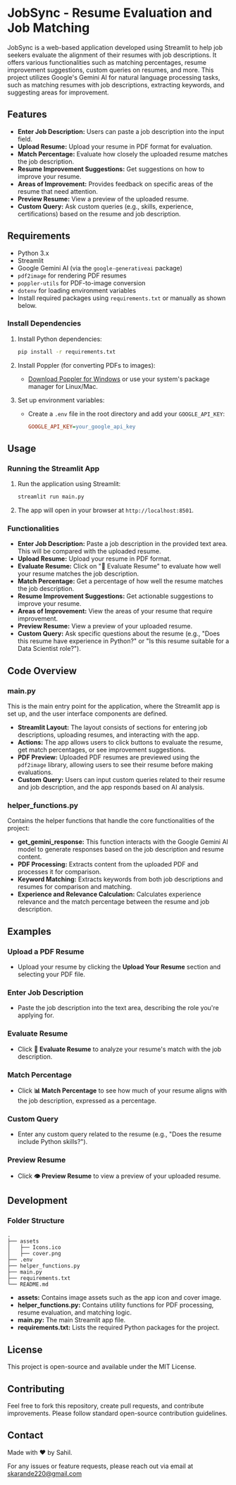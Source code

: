 # JobSync - Resume Evaluation and Job Matching

JobSync is a web-based application developed using Streamlit to help job seekers evaluate the alignment of their resumes with job descriptions. It offers various functionalities such as matching percentages, resume improvement suggestions, custom queries on resumes, and more. This project utilizes Google's Gemini AI for natural language processing tasks, such as matching resumes with job descriptions, extracting keywords, and suggesting areas for improvement.

## Features

- **Enter Job Description:** Users can paste a job description into the input field.
- **Upload Resume:** Upload your resume in PDF format for evaluation.
- **Match Percentage:** Evaluate how closely the uploaded resume matches the job description.
- **Resume Improvement Suggestions:** Get suggestions on how to improve your resume.
- **Areas of Improvement:** Provides feedback on specific areas of the resume that need attention.
- **Preview Resume:** View a preview of the uploaded resume.
- **Custom Query:** Ask custom queries (e.g., skills, experience, certifications) based on the resume and job description.

## Requirements

- Python 3.x
- Streamlit
- Google Gemini AI (via the `google-generativeai` package)
- `pdf2image` for rendering PDF resumes
- `poppler-utils` for PDF-to-image conversion
- `dotenv` for loading environment variables
- Install required packages using `requirements.txt` or manually as shown below.

### Install Dependencies

1. Install Python dependencies:
    ```bash
    pip install -r requirements.txt
    ```

2. Install Poppler (for converting PDFs to images):
    - [Download Poppler for Windows](http://blog.alivate.com.au/poppler-windows/) or use your system's package manager for Linux/Mac.
  
3. Set up environment variables:
    - Create a `.env` file in the root directory and add your `GOOGLE_API_KEY`:
        ```ini
        GOOGLE_API_KEY=your_google_api_key
        ```

## Usage

### Running the Streamlit App

1. Run the application using Streamlit:
    ```bash
    streamlit run main.py
    ```

2. The app will open in your browser at `http://localhost:8501`.

### Functionalities

- **Enter Job Description:** Paste a job description in the provided text area. This will be compared with the uploaded resume.
- **Upload Resume:** Upload your resume in PDF format.
- **Evaluate Resume:** Click on "📄 Evaluate Resume" to evaluate how well your resume matches the job description.
- **Match Percentage:** Get a percentage of how well the resume matches the job description.
- **Resume Improvement Suggestions:** Get actionable suggestions to improve your resume.
- **Areas of Improvement:** View the areas of your resume that require improvement.
- **Preview Resume:** View a preview of your uploaded resume.
- **Custom Query:** Ask specific questions about the resume (e.g., "Does this resume have experience in Python?" or "Is this resume suitable for a Data Scientist role?").

## Code Overview

### main.py

This is the main entry point for the application, where the Streamlit app is set up, and the user interface components are defined.

- **Streamlit Layout:** The layout consists of sections for entering job descriptions, uploading resumes, and interacting with the app.
- **Actions:** The app allows users to click buttons to evaluate the resume, get match percentages, or see improvement suggestions.
- **PDF Preview:** Uploaded PDF resumes are previewed using the `pdf2image` library, allowing users to see their resume before making evaluations.
- **Custom Query:** Users can input custom queries related to their resume and job description, and the app responds based on AI analysis.

### helper_functions.py

Contains the helper functions that handle the core functionalities of the project:

- **get_gemini_response:** This function interacts with the Google Gemini AI model to generate responses based on the job description and resume content.
- **PDF Processing:** Extracts content from the uploaded PDF and processes it for comparison.
- **Keyword Matching:** Extracts keywords from both job descriptions and resumes for comparison and matching.
- **Experience and Relevance Calculation:** Calculates experience relevance and the match percentage between the resume and job description.

## Examples

### Upload a PDF Resume
- Upload your resume by clicking the **Upload Your Resume** section and selecting your PDF file.
  
### Enter Job Description
- Paste the job description into the text area, describing the role you're applying for.

### Evaluate Resume
- Click **📄 Evaluate Resume** to analyze your resume's match with the job description.

### Match Percentage
- Click **📊 Match Percentage** to see how much of your resume aligns with the job description, expressed as a percentage.

### Custom Query
- Enter any custom query related to the resume (e.g., "Does the resume include Python skills?").

### Preview Resume
- Click **👁️ Preview Resume** to view a preview of your uploaded resume.

## Development

### Folder Structure

```plaintext
.
├── assets
│   ├── Icons.ico
│   ├── cover.png
├── .env
├── helper_functions.py
├── main.py
├── requirements.txt
└── README.md
```

- **assets:** Contains image assets such as the app icon and cover image.
- **helper_functions.py:** Contains utility functions for PDF processing, resume evaluation, and matching logic.
- **main.py:** The main Streamlit app file.
- **requirements.txt:** Lists the required Python packages for the project.

## License

This project is open-source and available under the MIT License.

## Contributing

Feel free to fork this repository, create pull requests, and contribute improvements. Please follow standard open-source contribution guidelines.

## Contact

Made with ❤️ by Sahil.

For any issues or feature requests, please reach out via email at [skarande220@gmail.com](mailto:skarande220@gmail.com)
